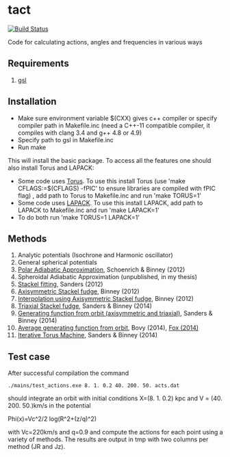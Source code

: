 # tact

[![Build Status](https://travis-ci.org/jls713/tact.svg?branch=master)](https://travis-ci.org/jls713/tact)

Code for calculating actions, angles and frequencies in various ways

## Requirements

1. [gsl](http://www.gnu.org/software/gsl/)

## Installation

* Make sure environment variable $(CXX) gives c++ compiler or specify compiler path in Makefile.inc (need a C++-11 compatible compiler, it compiles with clang 3.4 and g++ 4.8 or 4.9)
* Specify path to gsl in Makefile.inc
* Run make

This will install the basic package. To access all the features one should also install Torus and LAPACK:

* Some code uses [Torus](https://github.com/PaulMcMillan-Astro/Torus). To use this install Torus (use 'make CFLAGS:=$(CFLAGS) -fPIC' to ensure libraries are compiled with fPIC flag) , add path to Torus to Makefile.inc and run 'make TORUS=1'
* Some code uses [LAPACK](http://www.netlib.org/lapack/). To use this install LAPACK, add path to LAPACK to Makefile.inc and run 'make LAPACK=1'
* To do both run 'make TORUS=1 LAPACK=1'

## Methods

1. Analytic potentials (Isochrone and Harmonic oscillator)
2. General spherical potentials
3. [Polar Adiabatic Approximation](http://arxiv.org/abs/1109.4417), Schoenrich & Binney (2012)
4. Spheroidal Adiabatic Approximation (unpublished, in my thesis)
5. [Stackel fitting](http://arxiv.org/abs/1208.2813), Sanders (2012)
6. [Axisymmetric Stackel fudge](http://arxiv.org/abs/1207.4910), Binney (2012)
7. [Interpolation using Axisymmetric Stackel fudge](http://arxiv.org/abs/1207.4910), Binney (2012)
8. [Triaxial Stackel fudge](http://arxiv.org/abs/1412.2093), Sanders & Binney (2014)
9. [Generating function from orbit (axisymmetric and triaxial)](http://arxiv.org/abs/1401.3600), Sanders & Binney (2014)
10. [Average generating function from orbit](http://arxiv.org/abs/1401.2985), Bovy (2014), [Fox (2014)](http://arxiv.org/abs/1407.1688)
11. [Iterative Torus Machine](http://arxiv.org/abs/1412.2093), Sanders & Binney (2014)


## Test case

After successful compilation the command
```
./mains/test_actions.exe 8. 1. 0.2 40. 200. 50. acts.dat
```
should integrate an orbit with initial conditions X=(8. 1. 0.2) kpc and V = (40. 200. 50.)km/s in the potential

Phi(x)=Vc^2/2 log(R^2+(z/q)^2)

with Vc=220km/s and q=0.9 and compute the actions for each point using a variety of methods. The results are output in tmp with two columns per method (JR and Jz).
